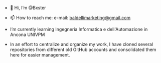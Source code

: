 - 👋 Hi, I’m @Bxster
- 📫 How to reach me: e-mail: baldellimarketing@gmail.com
- I’m currently learning Ingegneria Informatica e dell'Automazione in Ancona UNIVPM

- In an effort to centralize and organize my work, I have cloned several repositories from different old GitHub accounts
and consolidated them here for easier management.

<!---
Bxster/Bxster is a ✨ special ✨ repository because its `README.md` (this file) appears on your GitHub profile.
You can click the Preview link to take a look at your changes.
--->

